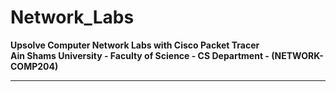 # Network_Labs
**Upsolve Computer Network Labs with Cisco Packet Tracer** <br>
**Ain Shams University - Faculty of Science - CS Department - (NETWORK-COMP204)**
<hr>

